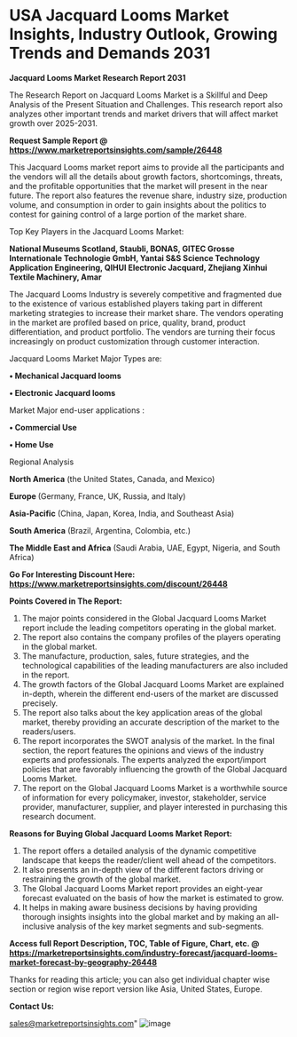  # USA Jacquard Looms Market Insights, Industry Outlook, Growing Trends and Demands 2031

<strong>Jacquard Looms Market Research Report 2031</strong>

The Research Report on Jacquard Looms Market is a Skillful and Deep Analysis of the Present Situation and Challenges. This research report also analyzes other important trends and market drivers that will affect market growth over 2025-2031.

<strong>Request Sample Report @ <a href=https://www.marketreportsinsights.com/sample/26448>https://www.marketreportsinsights.com/sample/26448</a></strong>

This Jacquard Looms market report aims to provide all the participants and the vendors will all the details about growth factors, shortcomings, threats, and the profitable opportunities that the market will present in the near future. The report also features the revenue share, industry size, production volume, and consumption in order to gain insights about the politics to contest for gaining control of a large portion of the market share.

Top Key Players in the Jacquard Looms Market:

<strong>National Museums Scotland, Staubli, BONAS, GITEC Grosse Internationale Technologie GmbH, Yantai S&S Science Technology Application Engineering, QIHUI Electronic Jacquard, Zhejiang Xinhui Textile Machinery, Amar</strong>

The Jacquard Looms Industry is severely competitive and fragmented due to the existence of various established players taking part in different marketing strategies to increase their market share. The vendors operating in the market are profiled based on price, quality, brand, product differentiation, and product portfolio. The vendors are turning their focus increasingly on product customization through customer interaction.

Jacquard Looms Market Major Types are:

<strong>• Mechanical Jacquard looms

• Electronic Jacquard looms</strong>

Market Major end-user applications :

<strong>• Commercial Use

• Home Use</strong>

Regional Analysis

</u><strong><b>North America</b></strong> (the United States, Canada, and Mexico)

<strong><b>Europe </b></strong>(Germany, France, UK, Russia, and Italy)

<strong><b>Asia-Pacific</b></strong> (China, Japan, Korea, India, and Southeast Asia)

<strong><b>South America</b></strong> (Brazil, Argentina, Colombia, etc.)

<strong><b>The Middle East and Africa</b></strong> (Saudi Arabia, UAE, Egypt, Nigeria, and South Africa)

<strong>Go For Interesting Discount Here: <a href=https://www.marketreportsinsights.com/discount/26448>https://www.marketreportsinsights.com/discount/26448</a></strong>

<strong>Points Covered in The Report:</strong>
<ol>
  <li>The major points considered in the Global Jacquard Looms Market report include the leading competitors operating in the global market.</li>
  <li>The report also contains the company profiles of the players operating in the global market.</li>
  <li>The manufacture, production, sales, future strategies, and the technological capabilities of the leading manufacturers are also included in the report.</li>
  <li>The growth factors of the Global Jacquard Looms Market are explained in-depth, wherein the different end-users of the market are discussed precisely.</li>
  <li>The report also talks about the key application areas of the global market, thereby providing an accurate description of the market to the readers/users.</li>
  <li>The report incorporates the SWOT analysis of the market. In the final section, the report features the opinions and views of the industry experts and professionals. The experts analyzed the export/import policies that are favorably influencing the growth of the Global Jacquard Looms Market.</li>
  <li>The report on the Global Jacquard Looms Market is a worthwhile source of information for every policymaker, investor, stakeholder, service provider, manufacturer, supplier, and player interested in purchasing this research document.</li>
</ol>
<strong>Reasons for Buying Global Jacquard Looms Market Report:</strong>

<ol>
  <li>The report offers a detailed analysis of the dynamic competitive landscape that keeps the reader/client well ahead of the competitors.</li>
  <li>It also presents an in-depth view of the different factors driving or restraining the growth of the global market.</li>
  <li>The Global Jacquard Looms Market report provides an eight-year forecast evaluated on the basis of how the market is estimated to grow.</li>
  <li>It helps in making aware business decisions by having providing thorough insights insights into the global market and by making an all-inclusive analysis of the key market segments and sub-segments.</li>
</ol>
<strong>Access full Report Description, TOC, Table of Figure, Chart, etc. @ <a href=https://marketreportsinsights.com/industry-forecast/jacquard-looms-market-forecast-by-geography-26448>https://marketreportsinsights.com/industry-forecast/jacquard-looms-market-forecast-by-geography-26448</a></strong>


Thanks for reading this article; you can also get individual chapter wise section or region wise report version like Asia, United States, Europe.

<strong>Contact Us:</strong>

sales@marketreportsinsights.com"
![image](https://github.com/user-attachments/assets/63ccf74b-7ace-4ed3-8ca2-3b5454656a97)
